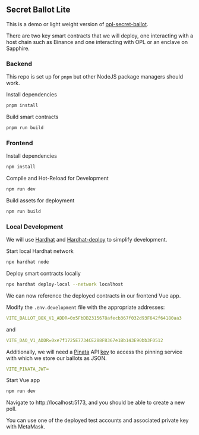 ## Secret Ballot Lite
This is a demo or light weight version of [opl-secret-ballot](https://github.com/oasislabs/opl-secret-ballot).

There are two key smart contracts that we will deploy, one interacting with a host chain such as Binance and one interacting with OPL or an enclave on Sapphire.

### Backend

This repo is set up for `pnpm` but other NodeJS package managers should work.

Install dependencies
```sh
pnpm install
```

Build smart contracts
```sh
pnpm run build
```

### Frontend

Install dependencies

```sh
npm install
```

Compile and Hot-Reload for Development
```sh
npm run dev
```

Build assets for deployment
```sh
npm run build
```

### Local Development

We will use [Hardhat](https://hardhat.org/hardhat-runner/docs/getting-started#overview) and [Hardhat-deploy](https://github.com/wighawag/hardhat-deploy) to simplify development.

Start local Hardhat network
```sh
npx hardhat node
```

Deploy smart contracts locally
```sh
npx hardhat deploy-local --network localhost
```

We can now reference the deployed contracts in our frontend Vue app.

Modify the `.env.development` file with the appropriate addresses:
```yaml
VITE_BALLOT_BOX_V1_ADDR=0x5FbDB2315678afecb367f032d93F642f64180aa3
```
and
```yaml
VITE_DAO_V1_ADDR=0xe7f1725E7734CE288F8367e1Bb143E90bb3F0512
```

Additionally, we will need a [Pinata](https://www.pinata.cloud) API [key](https://docs.pinata.cloud/pinata-api/authentication) to access the pinning
service with which we store our ballots as JSON.

```yaml
VITE_PINATA_JWT=
```

Start Vue app
```sh
npm run dev
```

Navigate to http://localhost:5173, and you should be able to create a new poll.

You can use one of the deployed test accounts and associated private key with MetaMask.
